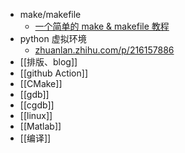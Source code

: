 - make/makefile
	- [一个简单的 make & makefile 教程](https://zhuanlan.zhihu.com/p/92010728)
- python 虚拟环境
	- [zhuanlan.zhihu.com/p/216157886](https://zhuanlan.zhihu.com/p/216157886)
- [[排版、blog]]
- [[github Action]]
- [[CMake]]
- [[gdb]]
- [[cgdb]]
- [[linux]]
- [[Matlab]]
- [[编译]]
